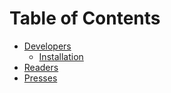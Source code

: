 # Table of Contents

* [Developers](developers/README.md)
	* [Installation](developers/installation.md)
* [Readers](readers/README.md)
* [Presses](presses/README.md)
